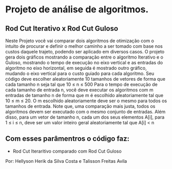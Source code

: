 # Projeto de análise de algoritmos.
## Rod Cut Iterativo x Rod Cut Guloso

Neste Projeto você vai comparar dois algoritmos de otimização
com o intuito de procurar e definir o melhor caminho a ser tomado
com base nos custos daquele trajeto, podendo ser aplicado em
diversos casos. O projeto gera dois gráficos mostrando a comparação
entre o algoritmo Iterativo e o Guloso, mostrando o tempo de execução
no eixo vertical e as entradas do algoritmo no eixo horizontal, em seguida
é mostrado outro gráfico, mudando o eixo vertical para o custo guiado
para cada algoritmo.
Seu código deve escolher aleatoriamente 10 tamanhos de 
vetores de forma que cada tamanho n seja tal que 10 ≤ n ≤ 500
Para o tempo de execução de cada tamanho de entrada n,
você deve executar os algoritmos com m entradas de 
tamanho n de forma que m é escolhido aleatoriamente 
tal que 10 ≤ m ≤ 20. O m escolhido aleatoriamente deve 
ser o mesmo para todos os tamanhos de entrada. Note que, 
uma comparação mais justa, todos os algoritmos devem ser
executado com o mesmo conjunto de entradas. Além disso,
para um vetor de tamanho n, cada um dos
seus elementos A[i], para 1 ≤ i ≤ n, deve ser um valor
inteiro geral aleatoriamente tal que A[i] < n


## Com esses parâmentros o código faz:
*	Rod Cut Iteraritivo comparado com Rod Cut Guloso

Por: Hellyson Herik da Silva Costa e Talisson Freitas Avila